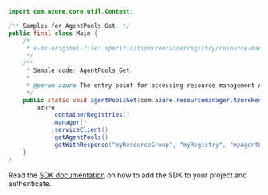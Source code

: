 ```java
import com.azure.core.util.Context;

/** Samples for AgentPools Get. */
public final class Main {
    /*
     * x-ms-original-file: specification/containerregistry/resource-manager/Microsoft.ContainerRegistry/preview/2019-06-01-preview/examples/AgentPoolsGet.json
     */
    /**
     * Sample code: AgentPools_Get.
     *
     * @param azure The entry point for accessing resource management APIs in Azure.
     */
    public static void agentPoolsGet(com.azure.resourcemanager.AzureResourceManager azure) {
        azure
            .containerRegistries()
            .manager()
            .serviceClient()
            .getAgentPools()
            .getWithResponse("myResourceGroup", "myRegistry", "myAgentPool", Context.NONE);
    }
}
```

Read the [SDK documentation](https://github.com/Azure/azure-sdk-for-java/blob/azure-resourcemanager_2.15.0/sdk/resourcemanager/azure-resourcemanager/README.md) on how to add the SDK to your project and authenticate.
